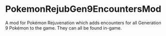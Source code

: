 # PokemonRejubGen9EncountersMod
A mod for Pokémon Rejuvenation which adds encounters for all Generation 9 Pokémon to the game. They can all be found in-game.
